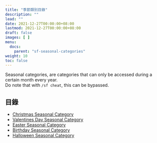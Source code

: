 ```yaml
---
title: "季節類別目錄"
description: ""
lead: ""
date: 2021-12-27T00:00:00+08:00
lastmod: 2021-12-27T00:00:00+08:00
draft: false
images: [ ]
menu:
  docs:
    parent: "sf-seasonal-categories"
weight: 10
toc: false
---
```


Seasonal categories, are categories that can only be accessed during a certain month every year.  
Do note that with `/sf cheat`, this can be bypassed.

## 目錄

* [Christmas Seasonal Category](/docs/slimefun/christmas-seasonal-category)
* [Valentines Day Seasonal Category](/docs/slimefun/valentines-day-seasonal-category)
* [Easter Seasonal Category](/docs/slimefun/easter-seasonal-category)
* [Birthday Seasonal Category](/docs/slimefun/birthday-seasonal-category)
* [Halloween Seasonal Category](/docs/slimefun/halloween-seasonal-category)
